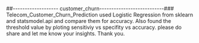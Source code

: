##------------------- customer_churn---------------------------###
Telecom_Customer_Churn_Prediction used Logistic Regression from sklearn and statsmodel.api and compare them for accuracy. Also found the threshold value by ploting sensitiviy vs specifity vs accuracy.
please do share and let me know your insights. Thank you. 
